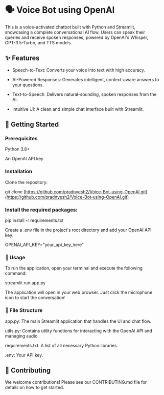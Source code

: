 # 🗣️ Voice Bot using OpenAI
This is a voice-activated chatbot built with Python and Streamlit, showcasing a complete conversational AI flow. Users can speak their queries and receive spoken responses, powered by OpenAI's Whisper, GPT-3.5-Turbo, and TTS models.

<div align="center">

</div>

## ✨ Features

- Speech-to-Text: Converts your voice into text with high accuracy.

- AI-Powered Responses: Generates intelligent, context-aware answers to your questions.

- Text-to-Speech: Delivers natural-sounding, spoken responses from the AI.

- Intuitive UI: A clean and simple chat interface built with Streamlit.

## 🚀 Getting Started

### Prerequisites
Python 3.8+

An OpenAI API key

### Installation
Clone the repository:

git clone [https://github.com/pradnyesh2/Voice-Bot-using-OpenAI.git](https://github.com/pradnyesh2/Voice-Bot-using-OpenAI.git)


### Install the required packages:
pip install -r requirements.txt

Create a .env file in the project's root directory and add your OpenAI API key:

OPENAI_API_KEY="your_api_key_here"

### 🤖 Usage
To run the application, open your terminal and execute the following command:

streamlit run app.py

The application will open in your web browser. Just click the microphone icon to start the conversation!

### 📄 File Structure
app.py: The main Streamlit application that handles the UI and chat flow.

utils.py: Contains utility functions for interacting with the OpenAI API and managing audio.

requirements.txt: A list of all necessary Python libraries.

.env: Your API key.

## 🙏 Contributing
We welcome contributions! Please see our CONTRIBUTING.md file for details on how to get started.